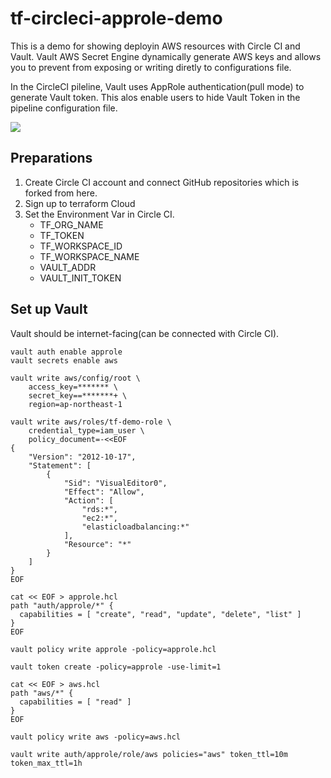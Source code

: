 # tf-circleci-approle-demo

This is a demo for showing deployin AWS resources with Circle CI and Vault. Vault AWS Secret Engine dynamically generate AWS keys and allows you to prevent from exposing or writing diretly to configurations file. 

In the CircleCI pileline, Vault uses AppRole authentication(pull mode) to generate Vault token. This alos enable users to hide Vault Token in the pipeline configuration file. 

<kbd>
  <img src="https://blog-kabuctl-run.s3-ap-northeast-1.amazonaws.com/20191229/pipeline.png">
</kbd>


## Preparations

1. Create Circle CI account and connect GitHub repositories which is forked from here.
2. Sign up to terraform Cloud
3. Set the Environment Var in Circle CI.
	* TF_ORG_NAME
	* TF_TOKEN
	* TF_WORKSPACE_ID
	* TF_WORKSPACE_NAME
	* VAULT_ADDR
	* VAULT_INIT_TOKEN

## Set up Vault

Vault should be internet-facing(can be connected with Circle CI).

```shell
vault auth enable approle
vault secrets enable aws
```

```shell
vault write aws/config/root \
    access_key=******* \
    secret_key==*******+ \
    region=ap-northeast-1
```

```shell
vault write aws/roles/tf-demo-role \
    credential_type=iam_user \
    policy_document=-<<EOF
{
    "Version": "2012-10-17",
    "Statement": [
        {
            "Sid": "VisualEditor0",
            "Effect": "Allow",
            "Action": [
                "rds:*",
                "ec2:*",
                "elasticloadbalancing:*"
            ],
            "Resource": "*"
        }
    ]
}
EOF
```

```shell
cat << EOF > approle.hcl
path "auth/approle/*" {
  capabilities = [ "create", "read", "update", "delete", "list" ]
}
EOF
```

```shell
vault policy write approle -policy=approle.hcl
```

```shell
vault token create -policy=approle -use-limit=1
```

```shell
cat << EOF > aws.hcl
path "aws/*" {
  capabilities = [ "read" ]
}
EOF
```

```shell
vault policy write aws -policy=aws.hcl
```

```shell
vault write auth/approle/role/aws policies="aws" token_ttl=10m token_max_ttl=1h
```